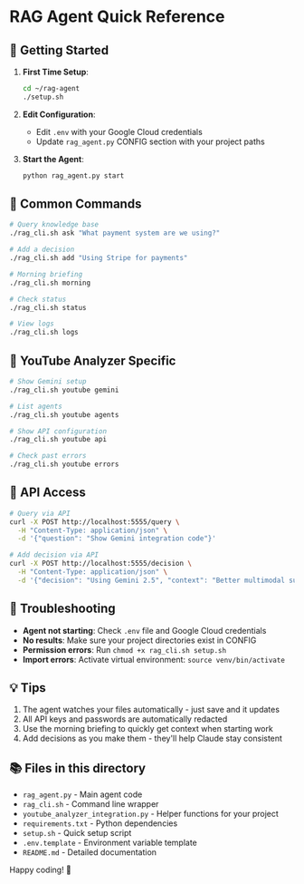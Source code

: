 # RAG Agent Quick Reference

## 🚀 Getting Started

1. **First Time Setup**:
   ```bash
   cd ~/rag-agent
   ./setup.sh
   ```

2. **Edit Configuration**:
   - Edit `.env` with your Google Cloud credentials
   - Update `rag_agent.py` CONFIG section with your project paths

3. **Start the Agent**:
   ```bash
   python rag_agent.py start
   ```

## 📝 Common Commands

```bash
# Query knowledge base
./rag_cli.sh ask "What payment system are we using?"

# Add a decision
./rag_cli.sh add "Using Stripe for payments"

# Morning briefing
./rag_cli.sh morning

# Check status
./rag_cli.sh status

# View logs
./rag_cli.sh logs
```

## 🎯 YouTube Analyzer Specific

```bash
# Show Gemini setup
./rag_cli.sh youtube gemini

# List agents
./rag_cli.sh youtube agents

# Show API configuration
./rag_cli.sh youtube api

# Check past errors
./rag_cli.sh youtube errors
```

## 🔧 API Access

```bash
# Query via API
curl -X POST http://localhost:5555/query \
  -H "Content-Type: application/json" \
  -d '{"question": "Show Gemini integration code"}'

# Add decision via API
curl -X POST http://localhost:5555/decision \
  -H "Content-Type: application/json" \
  -d '{"decision": "Using Gemini 2.5", "context": "Better multimodal support"}'
```

## 🐛 Troubleshooting

- **Agent not starting**: Check `.env` file and Google Cloud credentials
- **No results**: Make sure your project directories exist in CONFIG
- **Permission errors**: Run `chmod +x rag_cli.sh setup.sh`
- **Import errors**: Activate virtual environment: `source venv/bin/activate`

## 💡 Tips

1. The agent watches your files automatically - just save and it updates
2. All API keys and passwords are automatically redacted
3. Use the morning briefing to quickly get context when starting work
4. Add decisions as you make them - they'll help Claude stay consistent

## 📚 Files in this directory

- `rag_agent.py` - Main agent code
- `rag_cli.sh` - Command line wrapper
- `youtube_analyzer_integration.py` - Helper functions for your project
- `requirements.txt` - Python dependencies
- `setup.sh` - Quick setup script
- `.env.template` - Environment variable template
- `README.md` - Detailed documentation

Happy coding! 🚀
